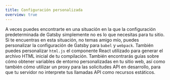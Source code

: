 ```yaml
---
title: Configuración personalizada
overview: true
---
```


A veces puedes encontrarte en una situación en la que la configuración predeterminada de Gatsby simplemente no es lo que necesitas para tu sitio. Si te encuentras en esta situación, no temas amigo mío, puedes personalizar la configuración de Gatsby para `babel` y `webpack`. También puedes personalizar `html.js` el componente React utilizado para generar el archivo HTML inicial de tu compilación. También encontrarás guías sobre cómo obtener variables de entorno personalizadas en tu sitio web, así como también cómo utilizar un proxy para las solicitudes API en desarrollo, para que tu servidor no interprete tus llamadas API como recursos estáticos.

<GuideList slug={props.slug} />
